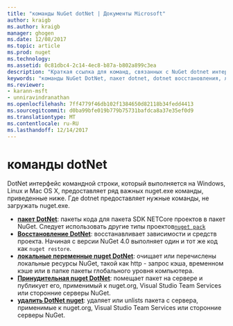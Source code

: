 ```yaml
---
title: "команды NuGet dotNet | Документы Microsoft"
author: kraigb
ms.author: kraigb
manager: ghogen
ms.date: 12/08/2017
ms.topic: article
ms.prod: nuget
ms.technology: 
ms.assetid: 0c81dbc4-2c14-4ec8-b87a-b802a899c3ea
description: "Краткая ссылка для команд, связанных с NuGet dotnet интерфейс командной строки."
keywords: "команды NuGet DotNet, пакет dotnet, dotnet восстановления, локальные nuget dotnet, dotnet nuget push, dotnet nuget delete"
ms.reviewer:
- karann-msft
- unniravindranathan
ms.openlocfilehash: 7ff4779f46db102f1384650d82118b34fedd4413
ms.sourcegitcommit: d0ba99bfe019b779b75731bafdca8a37e35ef0d9
ms.translationtype: MT
ms.contentlocale: ru-RU
ms.lasthandoff: 12/14/2017
---
```

# <a name="dotnet-commands"></a>команды dotNet

DotNet интерфейс командной строки, который выполняется на Windows, Linux и Mac OS X, предоставляет ряд важных nuget.exe команды, приведенные ниже. Где dotnet предоставляет нужные команды, не загружать nuget.exe.

- [**пакет DotNet**](https://docs.microsoft.com/dotnet/core/tools/dotnet-pack?tabs=netcore2x): пакеты кода для пакета SDK NETCore проектов в пакет NuGet. Следует использовать другие типы проектов[`nuget pack`](cli-ref-pack.md)
- [**Восстановление DotNet**](https://docs.microsoft.com/dotnet/core/tools/dotnet-restore?tabs=netcore2x): восстанавливает зависимости и средств проекта. Начиная с версии NuGet 4.0 выполняет один и тот же код как `nuget restore`.
- [**локальные переменные nuget DotNet**](https://docs.microsoft.com/dotnet/core/tools/dotnet-nuget-locals): очищает или перечислены локальные ресурсы NuGet, такой как http - запрос кэша, временном кэше или в папке пакеты глобального уровня компьютера.
- [**Принудительная nuget DotNet**](https://docs.microsoft.com/dotnet/core/tools/dotnet-nuget-push): помещает пакет на сервере и публикует его, применимый к nuget.org, Visual Studio Team Services или сторонние серверы NuGet.
- [**удалить DotNet nuget**](https://docs.microsoft.com/dotnet/core/tools/dotnet-nuget-delete): удаляет или unlists пакета с сервера, применимые к nuget.org, Visual Studio Team Services или сторонние серверы NuGet.
